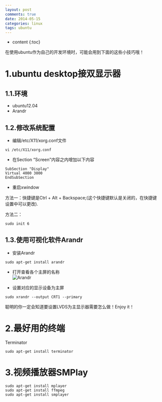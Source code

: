 ```yaml
---
layout: post
comments: true
date: 2014-05-15
categories: linux
tags: ubuntu
---
```


* content
{:toc}

在使用ubuntu作为自己的开发环境时，可能会用到下面的这些小技巧哦！




# 1.ubuntu desktop接双显示器

## 1.1.环境
- ubuntu12.04
- Arandr

## 1.2.修改系统配置
- 编辑/etc/X11/xorg.conf文件    
```
vi /etc/X11/xorg.conf
```

- 在Section “Screen”内容之内增加以下内容    
```
SubSection "Display"
Virtual 4000 3000
EndSubSection
```

- 重启xwindow

方法一：快捷键是Ctrl + Alt + Backspace;(这个快捷键默认是关闭的，在快捷键设置中可以更改).


方法二：
```
sudo init 6
```

## 1.3.使用可视化软件Arandr
- 安装Arandr    
```
sudo apt-get install arandr
```

- 打开查看各个主屏的名称    
![Arandr](http://7xriy2.com1.z0.glb.clouddn.com/arandr.png "Arandr")

- 设置对应的显示设备为主屏    
```
sudo xrandr --output CRT1 --primary
```

聪明的你一定会知道要设置LVDS为主显示器需要怎么做！Enjoy it！ 

# 2.最好用的终端
Terminator    
```
sudo apt-get install terminator
```

# 3.视频播放器SMPlay    
```
sudo apt-get install mplayer 
sudo apt-get install ffmpeg
sudo apt-get install smplayer
```



